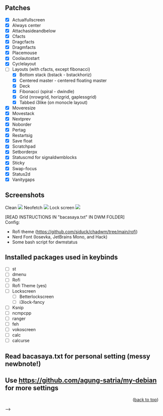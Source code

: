 <!-- ROADMAP -->
## Patches

- [x] Actualfullscreen
- [x] Always center
- [x] Attachasideandbelow
- [x] Cfacts
- [x] Dragcfacts
- [x] Dragmfacts
- [x] Placemouse
- [x] Coolautostart
- [x] Cyclelayout
- [ ] Layouts (with cfacts, except fibonacci)
    - [x] Bottom stack (bstack - bstackhoriz)
    - [x] Centered master - centered floating master
    - [x] Deck
    - [x] Fibonacci (spiral - dwindle)
    - [x] Grid (nrowgrid, horizgrid, gaplessgrid)
    - [x] Tabbed i3like (on monocle layout)
- [x] Moveresize
- [x] Movestack
- [x] Nextprev
- [x] Noborder
- [x] Pertag
- [x] Restartsig
- [x] Save float
- [x] Scratchpad
- [x] Setborderpx
- [x] Statuscmd for signaldwmblocks
- [x] Sticky
- [x] Swap-focus
- [x] Status2d
- [x] Vanitygaps

## Screenshots
Clean
![](screenshots/clean.png)
Neofetch
![](screenshots/neofetch.png)
Lock screen
![](screenshots/lock.png)
<!-- link/path to image -->

[READ INSTRUCTIONS IN "bacasaya.txt" IN DWM FOLDER]
<br>
Config:
* Rofi theme (https://github.com/siduck/chadwm/tree/main/rofi)
* Nerd Font (Iosevka, JetBrains Mono, and Hack)
* Some bash script for dwmstatus

<!-- ROADMAP -->
## Installed packages used in keybinds

- [ ] st
- [ ] dmenu
- [ ] Rofi
- [ ] Rofi Theme (yes)
- [ ] Lockscreen
    - [ ] Betterlockscreen
    - [ ] i3lock-fancy
- [ ] Ksnip
- [ ] ncmpcpp
- [ ] ranger
- [ ] feh
- [ ] vokoscreen
- [ ] calc
- [ ] calcurse

## Read bacasaya.txt for personal setting (messy newbnote!)
## Use https://github.com/agung-satria/my-debian for more settings

<p align="right">(<a href="#top">back to top</a>)</p>
-->
